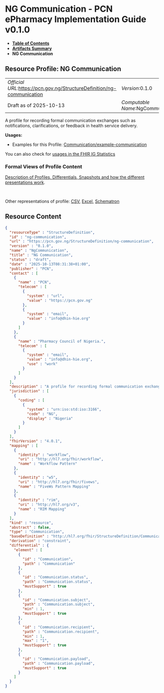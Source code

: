 # NG Communication - PCN ePharmacy Implementation Guide v0.1.0

* [**Table of Contents**](toc.md)
* [**Artifacts Summary**](artifacts.md)
* **NG Communication**

## Resource Profile: NG Communication 

| | |
| :--- | :--- |
| *Official URL*:https://pcn.gov.ng/StructureDefinition/ng-communication | *Version*:0.1.0 |
| Draft as of 2025-10-13 | *Computable Name*:NgCommunication |

 
A profile for recording formal communication exchanges such as notifications, clarifications, or feedback in health service delivery. 

**Usages:**

* Examples for this Profile: [Communication/example-communication](Communication-example-communication.md)

You can also check for [usages in the FHIR IG Statistics](https://packages2.fhir.org/xig/ePharmacyIG|current/StructureDefinition/ng-communication)

### Formal Views of Profile Content

 [Description of Profiles, Differentials, Snapshots and how the different presentations work](http://build.fhir.org/ig/FHIR/ig-guidance/readingIgs.html#structure-definitions). 

 

Other representations of profile: [CSV](StructureDefinition-ng-communication.csv), [Excel](StructureDefinition-ng-communication.xlsx), [Schematron](StructureDefinition-ng-communication.sch) 



## Resource Content

```json
{
  "resourceType" : "StructureDefinition",
  "id" : "ng-communication",
  "url" : "https://pcn.gov.ng/StructureDefinition/ng-communication",
  "version" : "0.1.0",
  "name" : "NgCommunication",
  "title" : "NG Communication",
  "status" : "draft",
  "date" : "2025-10-13T08:31:38+01:00",
  "publisher" : "PCN",
  "contact" : [
    {
      "name" : "PCN",
      "telecom" : [
        {
          "system" : "url",
          "value" : "https://pcn.gov.ng"
        },
        {
          "system" : "email",
          "value" : "info@dhin-hie.org"
        }
      ]
    },
    {
      "name" : "Pharmacy Council of Nigeria.",
      "telecom" : [
        {
          "system" : "email",
          "value" : "info@dhin-hie.org",
          "use" : "work"
        }
      ]
    }
  ],
  "description" : "A profile for recording formal communication exchanges such as notifications, clarifications, or feedback in health service delivery.",
  "jurisdiction" : [
    {
      "coding" : [
        {
          "system" : "urn:iso:std:iso:3166",
          "code" : "NG",
          "display" : "Nigeria"
        }
      ]
    }
  ],
  "fhirVersion" : "4.0.1",
  "mapping" : [
    {
      "identity" : "workflow",
      "uri" : "http://hl7.org/fhir/workflow",
      "name" : "Workflow Pattern"
    },
    {
      "identity" : "w5",
      "uri" : "http://hl7.org/fhir/fivews",
      "name" : "FiveWs Pattern Mapping"
    },
    {
      "identity" : "rim",
      "uri" : "http://hl7.org/v3",
      "name" : "RIM Mapping"
    }
  ],
  "kind" : "resource",
  "abstract" : false,
  "type" : "Communication",
  "baseDefinition" : "http://hl7.org/fhir/StructureDefinition/Communication",
  "derivation" : "constraint",
  "differential" : {
    "element" : [
      {
        "id" : "Communication",
        "path" : "Communication"
      },
      {
        "id" : "Communication.status",
        "path" : "Communication.status",
        "mustSupport" : true
      },
      {
        "id" : "Communication.subject",
        "path" : "Communication.subject",
        "min" : 1,
        "mustSupport" : true
      },
      {
        "id" : "Communication.recipient",
        "path" : "Communication.recipient",
        "min" : 1,
        "max" : "1",
        "mustSupport" : true
      },
      {
        "id" : "Communication.payload",
        "path" : "Communication.payload",
        "mustSupport" : true
      }
    ]
  }
}

```
